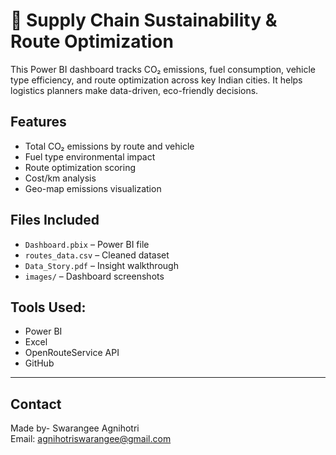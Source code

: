 
# 🌿 Supply Chain Sustainability & Route Optimization 

This Power BI dashboard tracks CO₂ emissions, fuel consumption, vehicle type efficiency, and route optimization across key Indian cities. It helps logistics planners make data-driven, eco-friendly decisions.

##  Features
- Total CO₂ emissions by route and vehicle
- Fuel type environmental impact
- Route optimization scoring
- Cost/km analysis
- Geo-map emissions visualization

##  Files Included
- `Dashboard.pbix` – Power BI file
- `routes_data.csv` – Cleaned dataset
- `Data_Story.pdf` – Insight walkthrough
- `images/` – Dashboard screenshots



##  Tools Used:
- Power BI
- Excel
- OpenRouteService API
- GitHub

---

##  Contact
Made by- Swarangee Agnihotri  
Email: agnihotriswarangee@gmail.com

